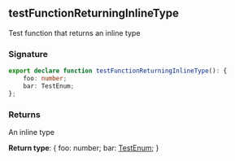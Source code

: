 ## testFunctionReturningInlineType

Test function that returns an inline type

<a id="testfunctionreturninginlinetype-signature"></a>

### Signature

```typescript
export declare function testFunctionReturningInlineType(): {
    foo: number;
    bar: TestEnum;
};
```

<a id="testfunctionreturninginlinetype-returns"></a>

### Returns

An inline type

**Return type**: {     foo: number;     bar: [TestEnum](docs/test-suite-a/testenum-enum); }

